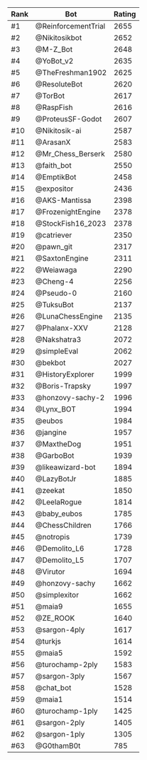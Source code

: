 Rank|Bot|Rating
---|---|---
#1|@ReinforcementTrial|2655
#2|@Nikitosikbot|2652
#3|@M-Z_Bot|2648
#4|@YoBot_v2|2635
#5|@TheFreshman1902|2625
#6|@ResoluteBot|2620
#7|@TorBot|2617
#8|@RaspFish|2616
#9|@ProteusSF-Godot|2607
#10|@Nikitosik-ai|2587
#11|@ArasanX|2583
#12|@Mr_Chess_Berserk|2580
#13|@faith_bot|2550
#14|@EmptikBot|2458
#15|@expositor|2436
#16|@AKS-Mantissa|2398
#17|@FrozenightEngine|2378
#18|@StockFish16_2023|2378
#19|@catriever|2350
#20|@pawn_git|2317
#21|@SaxtonEngine|2311
#22|@Weiawaga|2290
#23|@Cheng-4|2256
#24|@Pseudo-0|2160
#25|@TuksuBot|2137
#26|@LunaChessEngine|2135
#27|@Phalanx-XXV|2128
#28|@Nakshatra3|2072
#29|@simpleEval|2062
#30|@bekbot|2027
#31|@HistoryExplorer|1999
#32|@Boris-Trapsky|1997
#33|@honzovy-sachy-2|1996
#34|@Lynx_BOT|1994
#35|@eubos|1984
#36|@jangine|1957
#37|@MaxtheDog|1951
#38|@GarboBot|1939
#39|@likeawizard-bot|1894
#40|@LazyBotJr|1885
#41|@zeekat|1850
#42|@LeelaRogue|1814
#43|@baby_eubos|1785
#44|@ChessChildren|1766
#45|@notropis|1739
#46|@Demolito_L6|1728
#47|@Demolito_L5|1707
#48|@Virutor|1694
#49|@honzovy-sachy|1662
#50|@simplexitor|1662
#51|@maia9|1655
#52|@ZE_ROOK|1640
#53|@sargon-4ply|1617
#54|@turkjs|1614
#55|@maia5|1592
#56|@turochamp-2ply|1583
#57|@sargon-3ply|1567
#58|@chat_bot|1528
#59|@maia1|1514
#60|@turochamp-1ply|1425
#61|@sargon-2ply|1405
#62|@sargon-1ply|1305
#63|@G0thamB0t|785
